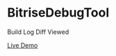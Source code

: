 # BitriseDebugTool
Build Log Diff Viewed

[Live Demo](https://damienbitrise.github.io/BitriseDebugTool/)
